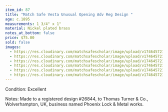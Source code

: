 ```yaml
---
item_id: 87
title: "Match Safe Vesta Unusual Opening Adv Reg Design "
age: c.1895
measurements: 1 3/4" x 1"
material: Nickel plated brass
notes_at_bottom: false
price: $75.00
sold: false
images:
  - https://res.cloudinary.com/matchsafescholar/image/upload/v1746457212/Baker_open.jpg
  - https://res.cloudinary.com/matchsafescholar/image/upload/v1746457216/Baker1.4.jpg
  - https://res.cloudinary.com/matchsafescholar/image/upload/v1746457218/Baker1.2.jpg
  - https://res.cloudinary.com/matchsafescholar/image/upload/v1746457218/Baker1.jpg
  - https://res.cloudinary.com/matchsafescholar/image/upload/v1746457217/Baker1.3.jpg
  - https://res.cloudinary.com/matchsafescholar/image/upload/v1746457213/Baker_striker.jpg
---
```

Condition: Excellent


Notes: Made to a registered design #26844, to Thomas Turner & Co., Wolverhampton,
UK, business named Phoenix Lock & Metal works.